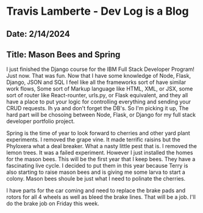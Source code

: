 # Travis Lamberte - Dev Log is a Blog

## Date: 2/14/2024

## Title: Mason Bees and Spring

I just finished the Django course for the IBM Full Stack Developer Program! Just now. That was fun. Now that I have some knowledge of Node, Flask, Django, JSON and SQL I feel like all the frameworks sort of have similar work flows, Some sort of Markup language like HTML, XML, or JSX, some sort of router like React-rounter, urls.py, or Flask equivalent, and they all have a place to put your logic for controlling everything and sending your CRUD requests. Ih ya and don't forget the DB's. So I'm picking it up, The hard part will be chosoing between Node, Flask, or Django for my full stack developer portfolio project.

Spring is the time of year to look forward to cherries and other yard plant experiments. I removed the grape vine. It made terrific raisins but the Phyloxera what a deal breaker. What a nasty little pest that is. I removed the lemon trees. It was a failed experiment. However I just installed the homes for the mason bees. This will be the first year that I keep bees. They have a fascinating live cycle. I decided to put them in this year because Terry is also starting to raise mason bees and is giving me some larva to start a colony. Mason bees shoule be just what I need to polinate the cherries.

I have parts for the car coming and need to replace the brake pads and rotors for all 4 wheels as well as bleed the brake lines. That will be a job. I'll do the brake job on Friday this week.
